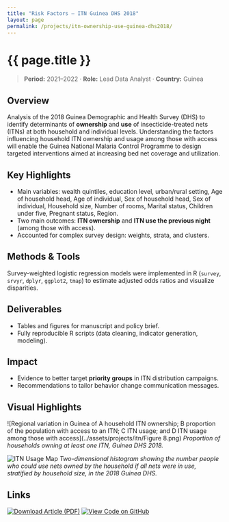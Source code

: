 ```yaml
---
title: "Risk Factors – ITN Guinea DHS 2018"
layout: page
permalink: /projects/itn-ownership-use-guinea-dhs2018/
---
```


# {{ page.title }}


> **Period:** 2021–2022 · **Role:** Lead Data Analyst · **Country:** Guinea

## Overview
Analysis of the 2018 Guinea Demographic and Health Survey (DHS) to identify determinants of **ownership** and **use** of insecticide-treated nets (ITNs) at both household and individual levels. Understanding the factors influencing household ITN ownership and usage among those with access will enable the Guinea National Malaria Control Programme to design targeted interventions aimed at increasing bed net coverage and utilization.

## Key Highlights
- Main variables: wealth quintiles, education level, urban/rural setting, Age of household head, Age of individual, Sex of household head, Sex of individual, Household size, Number of rooms, Marital status, 
Children under five, Pregnant status, Region.
- Two main outcomes: **ITN ownership** and **ITN use the previous night** (among those with access).
- Accounted for complex survey design: weights, strata, and clusters.

## Methods & Tools
Survey-weighted logistic regression models were implemented in R (`survey`, `srvyr`, `dplyr`, `ggplot2`, `tmap`) to estimate adjusted odds ratios and visualize disparities.

## Deliverables
- Tables and figures for manuscript and policy brief.
- Fully reproducible R scripts (data cleaning, indicator generation, modeling).

## Impact
- Evidence to better target **priority groups** in ITN distribution campaigns.
- Recommendations to tailor behavior change communication messages.

## Visual Highlights

![Regional variation in Guinea of A household ITN ownership; B proportion of the population with access to an ITN; C ITN usage; and D ITN usage among those with access](../assets/projects/itn/Figure 8.png)
*Proportion of households owning at least one ITN, Guinea DHS 2018.*

![ITN Usage Map](..assets/projects/itn/two_dimensionel.png)
*Two-dimensional histogram showing the number people who could use nets owned by the household if all nets were in use, stratified by household size, in the 2018 Guinea DHS.*

## Links
[![Download Article (PDF)](https://img.shields.io/badge/PDF-Download-red?logo=adobeacrobatreader)](https://link.springer.com/content/pdf/10.1186/s12936-023-04463-z.pdf)
[![View Code on GitHub](https://img.shields.io/badge/View%20Code%20on%20GitHub-181717?logo=github&logoColor=white)](https://github.com/ousmanerabi/Risk_factors_ITN_Guinea_DHS_2018)
